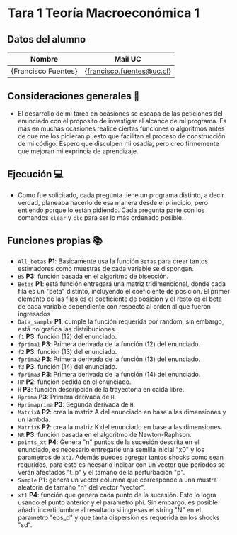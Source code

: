 # Tara 1 Teoría Macroeconómica 1

## Datos del alumno

| Nombre | Mail UC |
| :-: | :-: |
| {Francisco Fuentes} | {francisco.fuentes@uc.cl} |

## Consideraciones generales :thinking:

* El desarrollo de mi tarea en ocasiones se escapa de las peticiones del enunciado con el proposito de investigar el alcance de mi programa. Es más en muchas ocasiones realicé ciertas funciones o algoritmos antes de que me los pidieran puesto que facilitan el proceso de construcción de mi código. 
Espero que disculpen mi osadía, pero creo firmemente que mejoran mi exprincia de aprendizaje. 

## Ejecución :computer:
* Como fue solicitado, cada pregunta tiene un programa distinto, a decir verdad, planeaba hacerlo de esa manera desde el principio, pero entiendo porque lo están pidiendo. Cada pregunta parte con los comandos ```clear``` y ```clc```
para ser lo más ordenado posible.

## Funciones propias :books:
* ```All_betas``` **P1**: Basicamente usa la función ```Betas``` para crear tantos estimadores como muestras de cada variable se dispongan.
* ```BS``` **P3**: función basada en el algoritmo de bisección.
* ```Betas``` **P1**: está función entregará una matriz tridimencional, donde cada fila es un "beta" distinto, incluyendo el coeficiente de posición. El primer elemento de las filas es el coeficiente de posición y el resto es el beta de cada variable dependiente con respecto al orden al que fueron ingresados 
* ```Data_sample``` **P1**: cumple la función requerida por random, sin embargo, está no grafica las distribuciones.
* ```f1``` **P3**: función (12) del enunciado.
* ```fprima1``` **P3**: Primera derivada de la función (12) del enunciado.
* ```f2``` **P3**: función (13) del enunciado.
* ```fprima2``` **P3**: Primera derivada de la función (13) del enunciado.
* ```f3``` **P3**: función (14) del enunciado.
* ```fprima3``` **P3**: Primera derivada de la función (14) del enunciado.
* ```HP``` **P2**: función pedida en el enunciado.
* ```H``` **P3**: función descripción de la trayectoria en caida libre.
* ```Hprima``` **P3**: Primera derivada de ```H```.
* ```Hprimaprima``` **P3**: Segunda derivada de ```H```.
* ```MatrixA``` **P2**: crea la matriz A del enunciado en base a las dimensiones y un lambda.
* ```MatrixK``` **P2**: crea la matriz K del enunciado en base a las dimensiones.
* ```NR``` **P3**: función basada en el algoritmo de Newton-Raphson.
* ```points_xt``` **P4**: Genera "n" puntos de la sucesión descrita en el enunciado, es necesario entregarle una semilla inicial "x0" y los parametros de ```xt1```. Además puedes agregar tantos shocks como sean requridos, para esto es necsario indicar con un vector que periodos se verán afectados "t_p" y el tamaño de la perturbación "p".
* ```Sample``` **P1**: genera un vector columna que corresponde a una mustra aleatoria de tamaño "n" del vector "vector".
* ```xt1``` **P4**: función que genera cada punto de la sucesión. Esto lo logra usando el punto anterior y el parametro phi. Sin embargo, es posible añadir incertidumbre al resultado si ingresas el string "N" en el parametro "eps_d" y que tanta dispersión es requerida en los shocks "sd".


